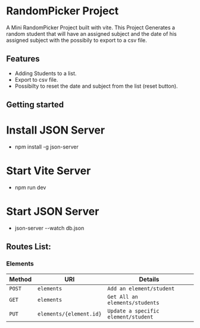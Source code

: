 # RandomPicker Project

A Mini RandomPicker Project built with vite.
This Project Generates a random student that will have an assigned subject and the date of his assigned subject with the possibily to export to a csv file.


## Features
- Adding Students to a list.
- Export to csv file.
- Possibilty to reset the date and subject from the list (reset button).

## Getting started

# Install JSON Server
- npm install -g json-server
# Start Vite Server
- npm run dev
# Start JSON Server
- json-server --watch db.json

## Routes List:

### Elements

| Method     | URI                               | Details  
|------------|-----------------------------------|------------------------------------------|
| `POST`     | `elements`                        | `Add an element/student`                 |
| `GET`      | `elements`                        | `Get All an elements/students`           |
| `PUT`      | `elements/{element.id}`           | `Update a specific element/student`      |
